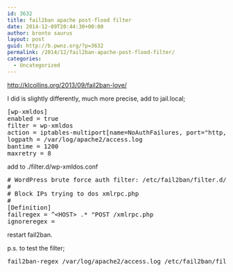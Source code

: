 ```yaml
---
id: 3632
title: fail2ban apache post-flood filter
date: 2014-12-09T20:44:30+00:00
author: bronto saurus
layout: post
guid: http://b.pwnz.org/?p=3632
permalink: /2014/12/fail2ban-apache-post-flood-filter/
categories:
  - Uncategorized
---
```

<http://klcollins.org/2013/09/fail2ban-love/>

I did is slightly differently, much more precise, add to jail.local;

<pre>[wp-xmldos]
enabled = true
filter = wp-xmldos
action = iptables-multiport[name=NoAuthFailures, port="http,https"]
logpath = /var/log/apache2/access.log
bantime = 1200
maxretry = 8
</pre>

add to ./filter.d/wp-xmldos.conf

<pre># WordPress brute force auth filter: /etc/fail2ban/filter.d/wp-xmldos.conf:
#
# Block IPs trying to dos xmlrpc.php
#
[Definition]
failregex = ^&lt;HOST> .* "POST /xmlrpc.php
ignoreregex =</pre>

restart fail2ban.

p.s. to test the filter;

<pre>fail2ban-regex /var/log/apache2/access.log /etc/fail2ban/filter.d/wp-xmldos.conf</pre>
